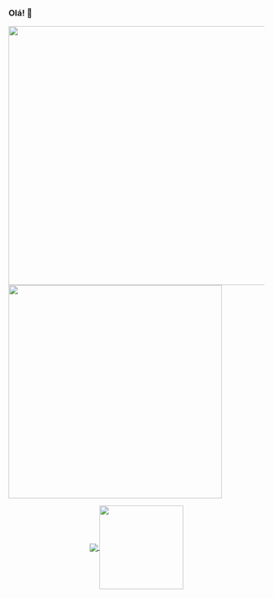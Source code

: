 ### Olá! 👋
<p align="center## Heading">
  <a href="#">
    <img align="center" width="510" src="https://i.ibb.co/9GGYnSB/DEV.gif" />
  </a>
  <a href="#">
    <img align="center" width="420" src="https://i.ibb.co/BqH57bW/Asset-28-2x.png" />
  </a>
</p>

<p align="center">
  <a href="https://github.com/anuraghazra/github-readme-stats">
    <img
      align="center"
      src="https://github-readme-stats.vercel.app/api/top-langs/?username=kaiqueramos&layout=compact"
    />
  </a>
  <img
      align="center"
      height="165"
      src="https://github-readme-stats.vercel.app/api?username=kaiqueramos&count_private=true&show_icons=true&custom_title=Github%20Status&hide=issues"
    />
  </a>
</p>

<!--
**kaiqueramos/kaiqueramos** is a ✨ _special_ ✨ repository because its `README.md` (this file) appears on your GitHub profile.

Here are some ideas to get you started:

- 🔭 I’m currently working on ...
- 🌱 I’m currently learning ...
- 👯 I’m looking to collaborate on ...
- 🤔 I’m looking for help with ...
- 💬 Ask me about ...
- 📫 How to reach me: ...
- 😄 Pronouns: ...
- ⚡ Fun fact: ...
-->
